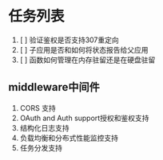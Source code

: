 # 任务列表

1. [ ] 验证鉴权是否支持307重定向
2. [ ] 子应用是否和如何将状态报告给父应用
3. [ ] 函数如何管理在内存驻留还是在硬盘驻留


## middleware中间件

1. CORS 支持
2. OAuth and Auth support授权和鉴权支持
3. 结构化日志支持
4. 负载均衡和分布式性能监控支持
5. 任务分发支持
